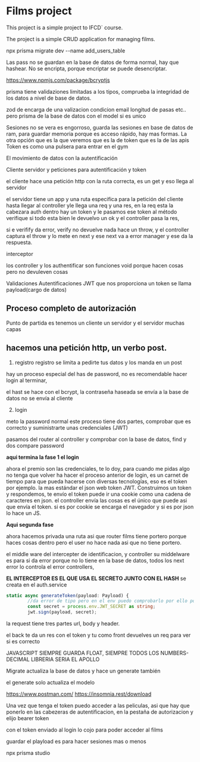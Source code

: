 # Films project

This project is a simple project to IFCD` course.

The project is a simple CRUD application for managing films.



npx prisma migrate dev --name add_users_table


Las pass no se guardan en la base de datos de forma normal, hay que hashear. No se encripta, porque encriptar se puede desencriptar.

https://www.npmjs.com/package/bcryptjs


prisma tiene validaziones limitadas a los tipos, comprueba la integridad de los datos a nivel de base de datos.


zod de encarga de una valizacion condicion email longitud de pasas etc.. pero prisma de la base de datos con el model si es unico


Sesiones no se vera es engorroso, guarda las sesiones en base de datos de ram, para guardar memoria porque es acceso rápido, hay mas formas. 
La otra opción que es la que veremos que es la de token que es la de las apis
Token es como una pulsera para entrar en el gym



El movimiento de datos con la autentificación

Cliente servidor y peticiones para autentificación y token

el cliente hace una petición http con la ruta correcta, es un get y eso llega al servidor

el servidor tiene un app y una ruta especifica para la petición del cliente
hasta llegar al controller yle llega una req y una res,
en la req esta la cabezara auth dentro hay un token y le pasamos ese token al método verifique
si todo esta bien le devuelvo un ok y el controller pasa la res,

si e verifify da error, verify no devuelve nada hace un throw, y el controller captura el throw y lo mete en next y ese next va a error manager y ese da la respuesta.

interceptor 

los controller y los authentificar son funciones void porque hacen cosas pero no devuleven cosas


Validaciones Autentificaciones JWT
que nos proporciona un token se llama payload(cargo de datos)

Proceso completo de autorización
--------------------------------
Punto de partida es tenemos un cliente un servidor y el servidor muchas capas

hacemos una petición http, un verbo post. 
----
1) registro
registro  se limita a pedirte tus datos y los manda en un post 

hay un proceso especial del has de password, no es recomendable hacer login al terminar,

el hast se hace con el bcrypt, 
la contraseña haseada se envía a la base de datos no se envía al cliente

2) login

meto la password normal
este proceso tiene dos partes, comprobar que es correcto y suministrarte unas credenciales (JWT)

pasamos del router al controller y comprobar con la base de datos, find
y dos compare password 

**aqui termina la fase 1 el login**

ahora el premio son las credenciales, te lo doy, para cuando me pidas algo no tenga que volver ha hacer el proceso anterior de login, es un carnet de tiempo para que pueda hacerse con diversas tecnologías, eso es el token por ejemplo. la mas estándar el json web token JWT.
Construimos un token y respondemos, te envío el token puede ir una cookie como una cadena de caracteres en json. el controller envía las cosas es el único que puede asi que envía el token. si es por cookie se encarga el navegador y si es por json lo hace un JS.

**Aqui segunda fase**

ahora hacemos privada una ruta asi que router films tiene portero porque haces cosas dentro pero el user no hace nada asi que no tiene portero.

el middle ware del intercepter de identificacion, y controller su middelware es para si da error porque no lo tiene en la base de datos, todos los next error lo controla el error controllers, 


**EL INTERCEPTOR ES EL QUE USA EL SECRETO JUNTO CON EL HASH** se creata en el auth.service
```ts
static async generateToken(payload: Payload) {
        //da error de tipo pero en el env puedo comprobarlo por ello poner el as, o poner una guarda
        const secret = process.env.JWT_SECRET as string;
        jwt.sign(payload, secret);
```

la request 
tiene tres partes url, body y header.

el back te da un res con el token y tu como front devuelves un req para ver si es correcto


JAVASCRIPT SIEMPRE GUARDA FLOAT, SIEMPRE TODOS LOS NUMBERS- DECIMAL LIBRERIA SERIA EL APOLLO

Migrate actualiza la base de datos y hace un generate también

el generate solo actualiza el modelo 


https://www.postman.com/
https://insomnia.rest/download


Una vez que tenga el token puedo acceder a las peliculas, asi que hay que ponerlo en las cabezeras de autentificacion, en la pestaña de autorizacion  y elijo bearer token

con el token enviado al login lo cojo para poder acceder al films

guardar el playload es para hacer sesiones mas o menos


npx prisma studio









